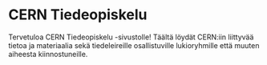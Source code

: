 # CERN Tiedeopiskelu

Tervetuloa CERN Tiedeopiskelu -sivustolle! Täältä löydät CERN:iin liittyvää tietoa ja materiaalia sekä tiedeleireille osallistuville lukioryhmille että muuten aiheesta kiinnostuneille.
